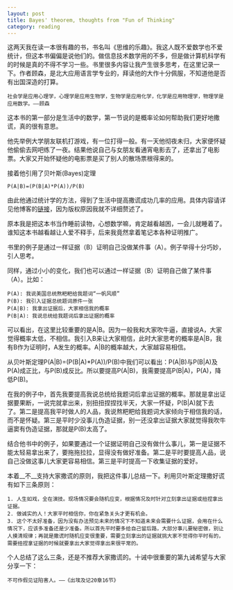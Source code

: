 ```yaml
---
layout: post
title: Bayes' theorem, thoughts from "Fun of Thinking"
category: reading
---
```

这两天我在读一本很有趣的书，书名叫《思维的乐趣》。我这人既不爱数学也不爱统计，但这本书偏偏是说他们的。做信息技术数学用的不多，但是做计算机科学有的时候是真的不得不学习一些。书里很多内容让我产生很多思考，在这里记录一下。作者顾森，是北大应用语言学专业的，拜读他的大作十分佩服，不知道他是否有出国深造的打算。

	社会学是应用心理学，心理学是应用生物学，生物学是应用化学，化学是应用物理学，物理学是应用数学。——顾森


这本书的第一部分是生活中的数学，第一节说的是概率论如何帮助我们更好地撒谎，真的很有意思。

他先举例大学朋友联机打游戏，有一位打得一般。有一天他彻夜未归，大家便怀疑他偷偷去网吧练了一夜。结果他说自己与女朋友看通宵电影去了，还拿出了电影票。大家又开始怀疑他的电影票是买了别人的散场票根得来的。

接着他引用了贝叶斯(Bayes)定理
	
	P(A|B)=(P(B|A)*P(A))/P(B)
	
由此他通过统计学的方法，得到了生活中提高撒谎成功几率的应用。具体内容请详见他博客的[链接](http://www.matrix67.com/blog/archives/2517)，因为版权原因我就不详细赘述了。

原本我是把这本书当作睡前读物，心想数学嘛，肯定越看越困，一会儿就睡着了。谁知这本书越看越让人爱不释手，后来我竟然拿着笔记本各种证明推广。

书里的例子是通过一样证据（B）证明自己没做某件事（A）。例子举得十分巧妙，引人思考。

同样，通过小小的变化，我们也可以通过一样证据（B）证明自己做了某件事（A）。比如：

	P(A): 我说美国总统熬粑粑给我题词“一帆风顺”
	P(B): 我引入证据总统题词原件一张
	P(A|B): 我拿出证据后，大家相信我的概率
	P(B|A): 我说总统给我题词后拿出证据的概率

可以看出，在这里比较重要的是A|B。因为一般我和大家吹牛逼，直接说A，大家觉得概率太低，不相信。我引入B来让大家相信，此时大家思考的概率是A|B，我有B作为证明时，A发生的概率。A|B的概率越大，大家越容易相信。

从贝叶斯定理P(A|B)=(P(B|A)*P(A))/P(B)中我们可以看出：P(A|B)与P(B|A)及P(A)成正比，与P(B)成反比。所以要提高P(A|B)，我需要提高P(B|A)，P(A)，降低P(B)。

在我的例子中，首先我要提高我说总统给我题词后拿出证据的概率。那就是拿出证据要果断，一说完就拿出来，别扭扭捏捏找半天，大家一怀疑，P(B|A)就下去了。第二是提高我平时做人的人品，我说熬粑粑给我题词大家倾向于相信我的话，而不是怀疑。第三是平时少没事儿伪造证据，别一还没拿出证据大家就觉得我吹牛逼窦有伪造证据，那就是P(B)太高了。

结合他书中的例子，如果要通过一个证据证明自己没有做什么事儿，第一是证据不能太轻易拿出来了，要拖拖拉拉，显得没有做好准备。第二是平时要提高人品，说自己没做这事儿大家更容易相信。第三是平时提高一下收集证据的爱好。

本着__不__支持大家撒谎的原则，我把这件事儿总结一下。利用贝叶斯定理撒好谎有如下三条原则：

	1. 人生如戏，全在演技。现场情况要会随机应变，根据情况及时针对立刻拿出证据或扭捏拿出证据。
	2. 做诚实的人！大家平时相信你，你在紧急关头才更有机会。
	3. 这个不太好准备，因为没有办法预见未来的情况下不知道未来会需要什么证据，会用在什么情况下，应该多准备还是少准备。所以首先平时要多给自己留后路，大部分事儿要秘密做，别让人摸清规律；再就是撒谎时随机应变很重要，需要立刻拿出的证据就挑大家不觉得你平时有的，需要扭捏拿证据的时候就要拿出大家觉得拿出来很平常的。
	
个人总结了这么三条，还是不推荐大家撒谎的。十诫中很重要的第九诫希望与大家分享一下：

	不可作假见证陷害人。——《出埃及记20章16节》